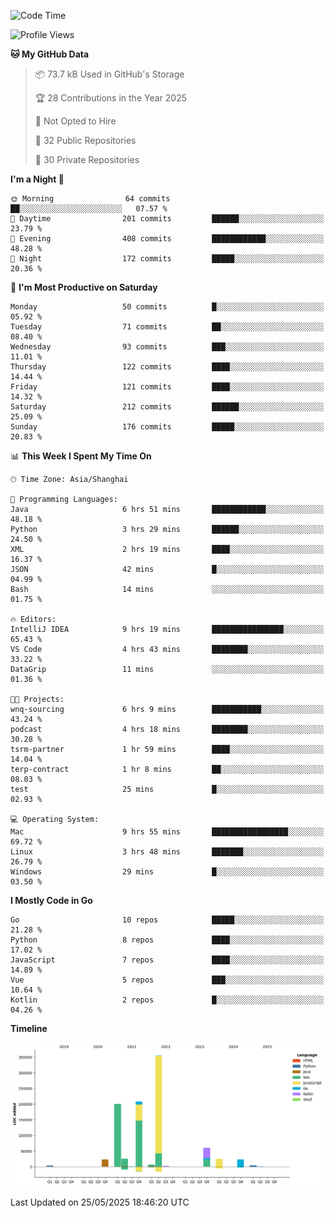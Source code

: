 <!--START_SECTION:waka-->
![Code Time](http://img.shields.io/badge/Code%20Time-4%2C179%20hrs%2010%20mins-blue)

![Profile Views](http://img.shields.io/badge/Profile%20Views-0-blue)

**🐱 My GitHub Data** 

> 📦 73.7 kB Used in GitHub's Storage 
 > 
> 🏆 28 Contributions in the Year 2025
 > 
> 🚫 Not Opted to Hire
 > 
> 📜 32 Public Repositories 
 > 
> 🔑 30 Private Repositories 
 > 
**I'm a Night 🦉** 

```text
🌞 Morning                64 commits          ██░░░░░░░░░░░░░░░░░░░░░░░   07.57 % 
🌆 Daytime                201 commits         ██████░░░░░░░░░░░░░░░░░░░   23.79 % 
🌃 Evening                408 commits         ████████████░░░░░░░░░░░░░   48.28 % 
🌙 Night                  172 commits         █████░░░░░░░░░░░░░░░░░░░░   20.36 % 
```
📅 **I'm Most Productive on Saturday** 

```text
Monday                   50 commits          █░░░░░░░░░░░░░░░░░░░░░░░░   05.92 % 
Tuesday                  71 commits          ██░░░░░░░░░░░░░░░░░░░░░░░   08.40 % 
Wednesday                93 commits          ███░░░░░░░░░░░░░░░░░░░░░░   11.01 % 
Thursday                 122 commits         ████░░░░░░░░░░░░░░░░░░░░░   14.44 % 
Friday                   121 commits         ████░░░░░░░░░░░░░░░░░░░░░   14.32 % 
Saturday                 212 commits         ██████░░░░░░░░░░░░░░░░░░░   25.09 % 
Sunday                   176 commits         █████░░░░░░░░░░░░░░░░░░░░   20.83 % 
```


📊 **This Week I Spent My Time On** 

```text
🕑︎ Time Zone: Asia/Shanghai

💬 Programming Languages: 
Java                     6 hrs 51 mins       ████████████░░░░░░░░░░░░░   48.18 % 
Python                   3 hrs 29 mins       ██████░░░░░░░░░░░░░░░░░░░   24.50 % 
XML                      2 hrs 19 mins       ████░░░░░░░░░░░░░░░░░░░░░   16.37 % 
JSON                     42 mins             █░░░░░░░░░░░░░░░░░░░░░░░░   04.99 % 
Bash                     14 mins             ░░░░░░░░░░░░░░░░░░░░░░░░░   01.75 % 

🔥 Editors: 
IntelliJ IDEA            9 hrs 19 mins       ████████████████░░░░░░░░░   65.43 % 
VS Code                  4 hrs 43 mins       ████████░░░░░░░░░░░░░░░░░   33.22 % 
DataGrip                 11 mins             ░░░░░░░░░░░░░░░░░░░░░░░░░   01.36 % 

🐱‍💻 Projects: 
wnq-sourcing             6 hrs 9 mins        ███████████░░░░░░░░░░░░░░   43.24 % 
podcast                  4 hrs 18 mins       ████████░░░░░░░░░░░░░░░░░   30.28 % 
tsrm-partner             1 hr 59 mins        ████░░░░░░░░░░░░░░░░░░░░░   14.04 % 
terp-contract            1 hr 8 mins         ██░░░░░░░░░░░░░░░░░░░░░░░   08.03 % 
test                     25 mins             █░░░░░░░░░░░░░░░░░░░░░░░░   02.93 % 

💻 Operating System: 
Mac                      9 hrs 55 mins       █████████████████░░░░░░░░   69.72 % 
Linux                    3 hrs 48 mins       ███████░░░░░░░░░░░░░░░░░░   26.79 % 
Windows                  29 mins             █░░░░░░░░░░░░░░░░░░░░░░░░   03.50 % 
```

**I Mostly Code in Go** 

```text
Go                       10 repos            █████░░░░░░░░░░░░░░░░░░░░   21.28 % 
Python                   8 repos             ████░░░░░░░░░░░░░░░░░░░░░   17.02 % 
JavaScript               7 repos             ████░░░░░░░░░░░░░░░░░░░░░   14.89 % 
Vue                      5 repos             ███░░░░░░░░░░░░░░░░░░░░░░   10.64 % 
Kotlin                   2 repos             █░░░░░░░░░░░░░░░░░░░░░░░░   04.26 % 
```



**Timeline**

![Lines of Code chart](https://raw.githubusercontent.com/youtiaoguagua/youtiaoguagua/master/assets/bar_graph.png)


 Last Updated on 25/05/2025 18:46:20 UTC
<!--END_SECTION:waka-->